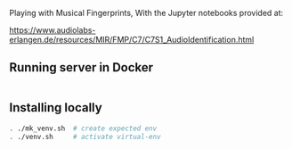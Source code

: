 
Playing with Musical Fingerprints, With the Jupyter notebooks provided at:


https://www.audiolabs-erlangen.de/resources/MIR/FMP/C7/C7S1_AudioIdentification.html



## Running server in Docker

```bash
```

## Installing locally

```bash
. ./mk_venv.sh  # create expected env
. ./venv.sh     # activate virtual-env

```
